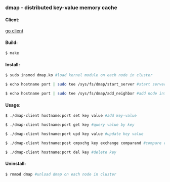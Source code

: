### dmap - distributed key-value memory cache

#### Client:
[go client](https://github.com/irqlevel/dmap-client-go)

#### Build:
```sh
$ make
```

#### Install:
```sh
$ sudo insmod dmap.ko #load kernel module on each node in cluster

$ echo hostname port | sudo tee /sys/fs/dmap/start_server #start server on each node in cluster

$ echo hostname port | sudo tee /sys/fs/dmap/add_neighbor #add node into cluster
```

#### Usage:
```sh
$ ./dmap-client hostname:port set key value #add key-value

$ ./dmap-client hostname:port get key #query value by key

$ ./dmap-client hostname:port upd key value #update key value

$ ./dmap-client hostname:post cmpxchg key exchange comparand #compare exchange key value

$ ./dmap-client hostname:port del key #delete key
```

#### Uninstall:
```sh
$ rmmod dmap #unload dmap on each node in cluster
```
